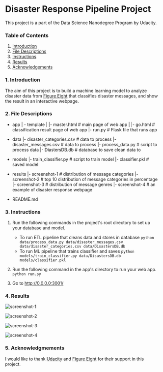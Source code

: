 # Disaster Response Pipeline Project
This project is a part of the Data Science Nanodegree Program by Udacity.

### Table of Contents
1. [Introduction](#introduction)
2. [File Descriptions](#filedescriptions)
3. [Instructions](#instructions)
4. [Results](#results)
5. [Acknowledgements](#acknowledgmements)

### 1. Introduction <a name="introduction"></a> 
The aim of this project is to build a machine learning model to analyze disaster data from [Figure Eight](https://www.figure-eight.com/) that classifies disaster messages, and show the result in an interactive webpage.

### 2. File Descriptions <a name="filedescriptions"></a>
- app
| - template
| |- master.html  # main page of web app
| |- go.html  # classification result page of web app
|- run.py  # Flask file that runs app

- data
|- disaster_categories.csv  # data to process 
|- disaster_messages.csv  # data to process
|- process_data.py  # script to process data
|- DiastersDB.db   # database to save clean data to

- models
|- train_classifier.py   # script to train model
|- classifier.pkl  # saved model 

- results
|- screenshot-1    # distribution of message categories
|- screenshot-2    # top 10 distribution of message categories in percentage
|- screenshot-3    # distribution of message genres
|- screenshot-4    # an example of disaster response webpage

- README.md

### 3. Instructions <a name="instructions"></a>
1. Run the following commands in the project's root directory to set up your database and model.

    - To run ETL pipeline that cleans data and stores in database
        `python data/process_data.py data/disaster_messages.csv data/disaster_categories.csv data/DisastersDB.db`
    - To run ML pipeline that trains classifier and saves
        `python models/train_classifier.py data/DisastersDB.db models/classifier.pkl`

2. Run the following command in the app's directory to run your web app.
    `python run.py`

3. Go to http://0.0.0.0:3001/

### 4. Results <a name="results"></a>
![screenshot-1](https://view6914b2f4.udacity-student-workspaces.com/files/home/workspace/results/screenshot-1.png)

![screenshot-2](https://view6914b2f4.udacity-student-workspaces.com/files/home/workspace/results/screenshot-2.png)

![screenshot-3](https://view6914b2f4.udacity-student-workspaces.com/files/home/workspace/results/screenshot-3.png)

![screenshot-4](https://view6914b2f4.udacity-student-workspaces.com/files/home/workspace/results/screenshot-4.png)

### 5. Acknowledgmements <a name="acknowledgmements"></a>
I would like to thank [Udacity](https://www.udacity.com/) and [Figure Eight](https://www.figure-eight.com) for their support in this project.

